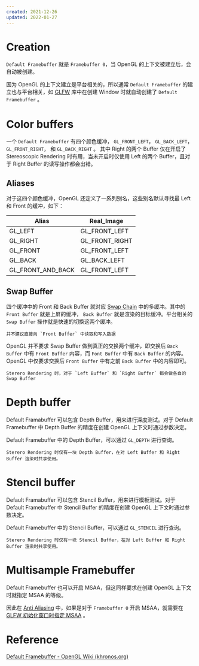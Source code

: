 ```yaml
---
created: 2021-12-26
updated: 2022-01-27
---
```

# Creation

`Default Framebuffer` 就是 `Framebuffer 0`，当 OpenGL 的上下文被建立后，会自动被创建。

因为 OpenGL 的上下文建立是平台相关的，所以通常 `Default Framebuffer` 的建立也与平台相关，如 [GLFW](../../Boos/Learn%20OpenGL/Ch%2001%20Hello%20Window.md#初始化GLFW)  库中在创建 Window 时就自动创建了 `Default Framebuffer` 。

# Color buffers

一个 `Default Framebuffer` 有四个颜色缓冲， `GL_FRONT_LEFT`， `GL_BACK_LEFT`， `GL_FRONT_RIGHT`， 和 `GL_BACK_RIGHT` 。 其中 Right 的两个 Buffer 仅在开启了 Stereoscopic Rendering 时有用，当未开启时仅使用 Left 的两个 Buffer，且对于 Right Buffer 的读写操作都会出错。

## Aliases

对于这四个颜色缓冲，OpenGL 还定义了一系列别名，这些别名默认寻找最 Left 和 Front 的缓冲，如下：

| Alias             | Real_Image     |
| ----------------- | -------------- |
| GL_LEFT           | GL_FRONT_LEFT  |
| GL_RIGHT          | GL_FRONT_RIGHT |
| GL_FRONT          | GL_FRONT_LEFT  |
| GL_BACK           | GL_BACK_LEFT   |
| GL_FRONT_AND_BACK | GL_FRONT_LEFT  |

## Swap Buffer

四个缓冲中的 Front 和 Back Buffer 就对应 [Swap Chain](Swap%20Chain.md)  中的多缓冲。其中的 `Front Buffer` 就是上屏的缓冲， `Back Buffer` 就是渲染的目标缓冲。平台相关的 `Swap Buffer` 操作就是快速的切换这两个缓冲。

```ad-warning
并不建议直接向 `Front Buffer` 中读取和写入数据
```

OpenGL 并不要求 Swap Buffer 做到真正的交换两个缓冲，即交换后 `Back Buffer` 中有 `Front Buffer` 内容，而 `Font Buffer` 中有 `Back Buffer` 的内容。 OpenGL 中仅要求交换后 `Front Buffer` 中有之前 `Back Buffer` 中的内容即可。

```ad-note
Sterero Rendering 时，对于 `Left Buffer` 和 `Right Buffer` 都会做各自的 Swap Buffer
```

# Depth buffer

Default Framabuffer 可以包含 Depth Buffer，用来进行深度测试。对于 Default Framebuffer 中 Depth Buffer 的精度在创建 OpenGL 上下文时通过参数决定。

Default Framebuffer 中的 Depth Buffer，可以通过 `GL_DEPTH` 进行查询。

```ad-note
Sterero Rendering 时仅有一块 Depth Buffer，在对 Left Buffer 和 Right Buffer 渲染时共享使用。
```

# Stencil buffer

Default Framabuffer 可以包含 Stencil Buffer，用来进行模板测试。对于 Default Framebuffer 中 Stencil Buffer 的精度在创建 OpenGL 上下文时通过参数决定。

Default Framebuffer 中的 Stencil Buffer，可以通过 `GL_STENCIL` 进行查询。
```ad-note
Sterero Rendering 时仅有一块 Stencil Buffer，在对 Left Buffer 和 Right Buffer 渲染时共享使用。
```

# Multisample Framebuffer

Default Framebuffer 也可以开启 MSAA，但这同样要求在创建 OpenGL 上下文时就指定 MSAA 的等级。

因此在 [Anti Aliasing](../../Boos/Learn%20OpenGL/Ch%2024%20Anti%20Aliasing.md) 中，如果是对于 `Framebuffer 0` 开启 MSAA，就需要在 [GLFW 初始化窗口时指定 MSAA](../../Boos/Learn%20OpenGL/Ch%2024%20Anti%20Aliasing.md#MSAA%20in%20GLFW) 。

# Reference

[Default Framebuffer - OpenGL Wiki (khronos.org)](https://www.khronos.org/opengl/wiki/Default_Framebuffer)